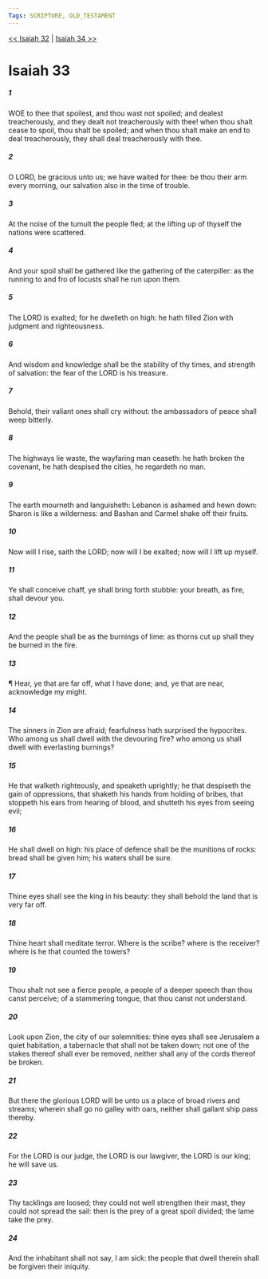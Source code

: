 ```yaml
---
Tags: SCRIPTURE, OLD_TESTAMENT
---
```


[<< Isaiah 32](OLD_TESTAMENT/23_Isaiah/Isaiah_32.md) | [Isaiah 34 >>](OLD_TESTAMENT/23_Isaiah/Isaiah_34.md)

# Isaiah 33

##### 1

WOE to thee that spoilest, and thou wast not spoiled; and dealest treacherously, and they dealt not treacherously with thee! when thou shalt cease to spoil, thou shalt be spoiled; and when thou shalt make an end to deal treacherously, they shall deal treacherously with thee.

##### 2

O LORD, be gracious unto us; we have waited for thee: be thou their arm every morning, our salvation also in the time of trouble.

##### 3

At the noise of the tumult the people fled; at the lifting up of thyself the nations were scattered.

##### 4

And your spoil shall be gathered like the gathering of the caterpiller: as the running to and fro of locusts shall he run upon them.

##### 5

The LORD is exalted; for he dwelleth on high: he hath filled Zion with judgment and righteousness.

##### 6

And wisdom and knowledge shall be the stability of thy times, and strength of salvation: the fear of the LORD is his treasure.

##### 7

Behold, their valiant ones shall cry without: the ambassadors of peace shall weep bitterly.

##### 8

The highways lie waste, the wayfaring man ceaseth: he hath broken the covenant, he hath despised the cities, he regardeth no man.

##### 9

The earth mourneth and languisheth: Lebanon is ashamed and hewn down: Sharon is like a wilderness: and Bashan and Carmel shake off their fruits.

##### 10

Now will I rise, saith the LORD; now will I be exalted; now will I lift up myself.

##### 11

Ye shall conceive chaff, ye shall bring forth stubble: your breath, as fire, shall devour you.

##### 12

And the people shall be as the burnings of lime: as thorns cut up shall they be burned in the fire.

##### 13

¶ Hear, ye that are far off, what I have done; and, ye that are near, acknowledge my might.

##### 14

The sinners in Zion are afraid; fearfulness hath surprised the hypocrites. Who among us shall dwell with the devouring fire? who among us shall dwell with everlasting burnings?

##### 15

He that walketh righteously, and speaketh uprightly; he that despiseth the gain of oppressions, that shaketh his hands from holding of bribes, that stoppeth his ears from hearing of blood, and shutteth his eyes from seeing evil;

##### 16

He shall dwell on high: his place of defence shall be the munitions of rocks: bread shall be given him; his waters shall be sure.

##### 17

Thine eyes shall see the king in his beauty: they shall behold the land that is very far off.

##### 18

Thine heart shall meditate terror. Where is the scribe? where is the receiver? where is he that counted the towers?

##### 19

Thou shalt not see a fierce people, a people of a deeper speech than thou canst perceive; of a stammering tongue, that thou canst not understand.

##### 20

Look upon Zion, the city of our solemnities: thine eyes shall see Jerusalem a quiet habitation, a tabernacle that shall not be taken down; not one of the stakes thereof shall ever be removed, neither shall any of the cords thereof be broken.

##### 21

But there the glorious LORD will be unto us a place of broad rivers and streams; wherein shall go no galley with oars, neither shall gallant ship pass thereby.

##### 22

For the LORD is our judge, the LORD is our lawgiver, the LORD is our king; he will save us.

##### 23

Thy tacklings are loosed; they could not well strengthen their mast, they could not spread the sail: then is the prey of a great spoil divided; the lame take the prey.

##### 24

And the inhabitant shall not say, I am sick: the people that dwell therein shall be forgiven their iniquity.
